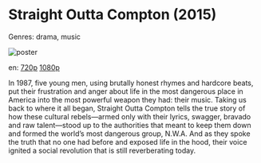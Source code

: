 # Straight Outta Compton (2015)

Genres: drama, music

![poster](http://image.tmdb.org/t/p/w500/X7S1RtotXOZNV7OlgCfh5VKZSB.jpg)

en:
  [720p](magnet:?xt=urn:btih:CA6C3EF6703C094B7CA3ABE2F28401574EBD80EE&tr=udp://glotorrents.pw:6969/announce&tr=udp://tracker.opentrackr.org:1337/announce&tr=udp://torrent.gresille.org:80/announce&tr=udp://tracker.openbittorrent.com:80&tr=udp://tracker.coppersurfer.tk:6969&tr=udp://tracker.leechers-paradise.org:6969&tr=udp://p4p.arenabg.ch:1337&tr=udp://tracker.internetwarriors.net:1337)
  [1080p](magnet:?xt=urn:btih:86B895C4535B1CC6DD9BBD19C5E3430E69E5F609&tr=udp://glotorrents.pw:6969/announce&tr=udp://tracker.opentrackr.org:1337/announce&tr=udp://torrent.gresille.org:80/announce&tr=udp://tracker.openbittorrent.com:80&tr=udp://tracker.coppersurfer.tk:6969&tr=udp://tracker.leechers-paradise.org:6969&tr=udp://p4p.arenabg.ch:1337&tr=udp://tracker.internetwarriors.net:1337)
  


In 1987, five young men, using brutally honest rhymes and hardcore beats, put their frustration and anger about life in the most dangerous place in America into the most powerful weapon they had: their music.  Taking us back to where it all began, Straight Outta Compton tells the true story of how these cultural rebels—armed only with their lyrics, swagger, bravado and raw talent—stood up to the authorities that meant to keep them down and formed the world’s most dangerous group, N.W.A.  And as they spoke the truth that no one had before and exposed life in the hood, their voice ignited a social revolution that is still reverberating today.